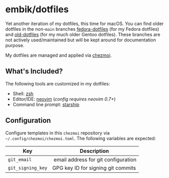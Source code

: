 # embik/dotfiles

Yet another iteration of my dotfiles, this time for macOS. You can find older dotfiles in the non-`main` branches [fedora-dotfiles](https://github.com/embik/dotfiles/tree/fedora-dotfiles) (for my Fedora dotfiles) and [old-dotfiles](https://github.com/embik/dotfiles/tree/old-dotfiles) (for my much older Gentoo dotfiles). These branches are not actively used/maintained but will be kept around for documentation purpose.

My dotfiles are managed and applied via [chezmoi](https://www.chezmoi.io).

## What's Included?

The following tools are customized in my dotfiles:

- Shell: [zsh](https://www.zsh.org)
- Editor/IDE: [neovim](https://neovim.io) (_config requires neovim 0.7+_)
- Command line prompt: [starship](https://starship.rs)

## Configuration

Configure templates in this `chezmoi` repository via `~/.config/chezmoi/chezmoi.toml`. The following variables are expected:

| Key               | Description                         |
| ----------------- | ----------------------------------- |
| `git_email`       | email address for git configuration |
| `git_signing_key` | GPG key ID for signing git commits  |
